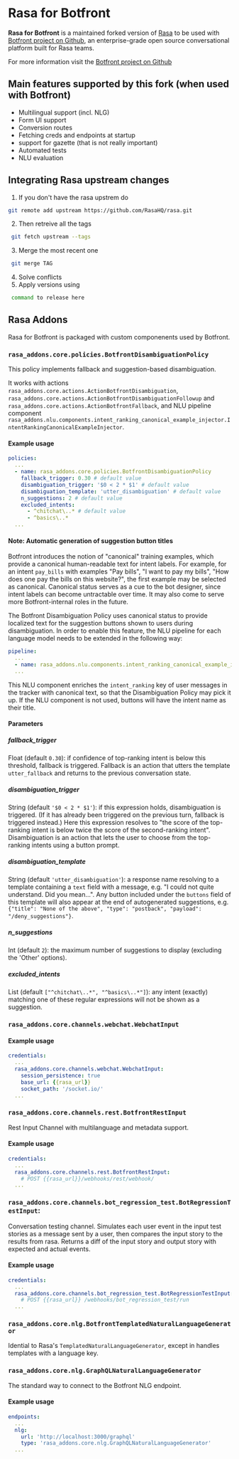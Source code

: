 # Rasa for Botfront

**Rasa for Botfront** is a maintained forked version of [Rasa](https://github.com/rasaHQ/rasa) to be used with [Botfront project on Github](https://github.com/botfront/botfront), an enterprise-grade open source conversational platform built for Rasa teams.

For more information visit the [Botfront project on Github](https://github.com/botfront/botfront)

## Main features supported by this fork (when used with Botfront)
- Multilingual support (incl. NLG)
- Form UI support
- Conversion routes
- Fetching creds and endpoints at startup
- support for gazette (that is not really important)
- Automated tests
- NLU evaluation


## Integrating Rasa upstream changes

1. If you don't have the rasa upstrem do
```bash
git remote add upstream https://github.com/RasaHQ/rasa.git
```
2. Then retreive all the tags
```bash
 git fetch upstream --tags 
```
3. Merge the most recent one
```bash
 git merge TAG
```
4. Solve conflicts
5. Apply versions using
```bash
 command to release here
```

## Rasa Addons

Rasa for Botfront is packaged with custom componenents used by Botfront.

### `rasa_addons.core.policies.BotfrontDisambiguationPolicy`

This policy implements fallback and suggestion-based disambiguation.

It works with actions ``rasa_addons.core.actions.ActionBotfrontDisambiguation``, ``rasa_addons.core.actions.ActionBotfrontDisambiguationFollowup`` and ``rasa_addons.core.actions.ActionBotfrontFallback``, and NLU pipeline component ``rasa_addons.nlu.components.intent_ranking_canonical_example_injector.IntentRankingCanonicalExampleInjector``.

#### Example usage

```yaml
policies:
  ...
  - name: rasa_addons.core.policies.BotfrontDisambiguationPolicy
    fallback_trigger: 0.30 # default value
    disambiguation_trigger: '$0 < 2 * $1' # default value
    disambiguation_template: 'utter_disambiguation' # default value
    n_suggestions: 2 # default value
    excluded_intents:
      - ^chitchat\..* # default value
      - ^basics\..*
  ...
```

#### Note: Automatic generation of suggestion button titles

Botfront introduces the notion of "canonical" training examples, which provide a canonical human-readable text for intent labels. For example, for an intent ``pay_bills`` with examples "Pay bills", "I want to pay my bills", "How does one pay the bills on this website?", the first example may be selected as canonical. Canonical status serves as a cue to the bot designer, since intent labels can become untractable over time. It may also come to serve more Botfront-internal roles in the future.

The Botfront Disambiguation Policy uses canonical status to provide localized text for the suggestion buttons shown to users during disambiguation. In order to enable this feature, the NLU pipeline for each language model needs to be extended in the following way:

```yaml
pipeline:
  ...
  - name: rasa_addons.nlu.components.intent_ranking_canonical_example_injector.IntentRankingCanonicalExampleInjector
  ...
```

This NLU component enriches the ``intent_ranking`` key of user messages in the tracker with canonical text, so that the Disambiguation Policy may pick it up. If the NLU component is not used, buttons will have the intent name as their title.

#### Parameters

##### fallback_trigger

Float (default ``0.30``): if confidence of top-ranking intent is below this threshold, fallback is triggered. Fallback is an action that utters the template ``utter_fallback`` and returns to the previous conversation state.

##### disambiguation_trigger

String (default ``'$0 < 2 * $1'``): if this expression holds, disambiguation is triggered. (If it has already been triggered on the previous turn, fallback is triggered instead.) Here this expression resolves to "the score of the top-ranking intent is below twice the score of the second-ranking intent". Disambiguation is an action that lets the user to choose from the top-ranking intents using a button prompt.

##### disambiguation_template

String (default ``'utter_disambiguation'``): a response name resolving to a template containing a ``text`` field with a message, e.g. "I could not quite understand. Did you mean...". Any button included under the ``buttons`` field of this template will also appear at the end of autogenerated suggestions, e.g. ``{"title": "None of the above", "type": "postback", "payload": "/deny_suggestions"}``.

##### n_suggestions

Int (default ``2``): the maximum number of suggestions to display (excluding the 'Other' options).

##### excluded_intents

List (default ``["^chitchat\..*", "^basics\..*"]``): any intent (exactly) matching one of these regular expressions will not be shown as a suggestion.


### `rasa_addons.core.channels.webchat.WebchatInput`

#### Example usage

```yaml
credentials:
  ...
  rasa_addons.core.channels.webchat.WebchatInput:
    session_persistence: true
    base_url: {{rasa_url}}
    socket_path: '/socket.io/'
  ...
```

### `rasa_addons.core.channels.rest.BotfrontRestInput`

Rest Input Channel with multilanguage and metadata support.

#### Example usage

```yaml
credentials:
  ...
  rasa_addons.core.channels.rest.BotfrontRestInput:
    # POST {{rasa_url}}/webhooks/rest/webhook/
  ...
```

### `rasa_addons.core.channels.bot_regression_test.BotRegressionTestInput`:
Conversation testing channel. Simulates each user event in the input test stories as a message sent by a user, then compares the input story to the results from rasa. Returns a diff of the input story and output story with expected and actual events.

#### Example usage

```yaml
credentials:
  ...
  rasa_addons.core.channels.bot_regression_test.BotRegressionTestInput: {}
    # POST {{rasa_url}} /webhooks/bot_regression_test/run
  ...
```

### `rasa_addons.core.nlg.BotfrontTemplatedNaturalLanguageGenerator`

Idential to Rasa's `TemplatedNaturalLanguageGenerator`, except in handles templates with a language key.

### `rasa_addons.core.nlg.GraphQLNaturalLanguageGenerator`

The standard way to connect to the Botfront NLG endpoint.

#### Example usage

```yaml
endpoints:
  ...
  nlg:
    url: 'http://localhost:3000/graphql'
    type: 'rasa_addons.core.nlg.GraphQLNaturalLanguageGenerator'
  ...
```
